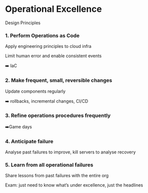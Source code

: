 # Operational Excellence

Design Principles

### 1. Perform Operations as Code

Apply engineering principles to cloud infra

Limit human error and enable consistent events

➡️ IaC

### 2. Make frequent, small, reversible changes

Update components regularly

➡️ rollbacks, incremental changes, CI/CD

### 3. Refine operations procedures frequently

➡️Game days

### 4. Anticipate failure

Analyse past failures to improve, kill servers to analyse recovery

### 5. Learn from all operational failures

Share lessons from past failures with the entire org

Exam: just need to know what’s under excellence, just the headlines